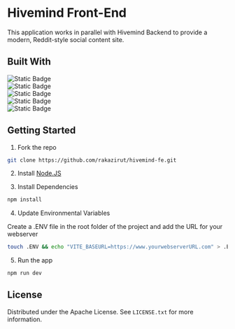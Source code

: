 
# Hivemind Front-End

This application works in parallel with Hivemind Backend to provide a modern, Reddit-style social content site.

## Built With

![Static Badge](https://shields.io/badge/react-black?logo=react&style=for-the-badge)  
![Static Badge](https://img.shields.io/badge/-Tanstack%20Query-FF4154?style=for-the-badge&logo=react%20query&logoColor=#ffd94c)  
![Static Badge](https://img.shields.io/badge/tailwindcss-0F172A?&style=for-the-badge&logo=tailwindcss)  
![Static Badge](https://img.shields.io/badge/radix%20ui-161618.svg?style=for-the-badge&logo=radix-ui&logoColor=white)  
![Static Badge](https://img.shields.io/badge/vite-%23646CFF.svg?style=for-the-badge&logo=vite&logoColor=white)  

## Getting Started

1. Fork the repo  
   
```bash
git clone https://github.com/rakazirut/hivemind-fe.git
```  

2. Install  [Node.JS](https://nodejs.org/en)
   
   
3. Install Dependencies  

```bash
npm install
```  

4. Update Environmental Variables
   
Create a .ENV file in the root folder of the project and add the URL for your webserver  
```bash
touch .ENV && echo "VITE_BASEURL=https://www.yourwebserverURL.com" > .ENV`
```

5. Run the app  
   
```bash
npm run dev
```

## License

Distributed under the Apache License.  See `LICENSE.txt` for more information.

